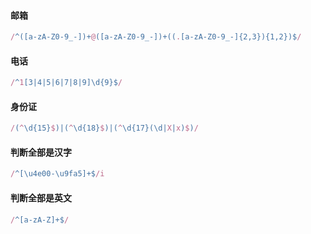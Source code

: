 #### 邮箱
```js
/^([a-zA-Z0-9_-])+@([a-zA-Z0-9_-])+((.[a-zA-Z0-9_-]{2,3}){1,2})$/
```

#### 电话
```js
/^1[3|4|5|6|7|8|9]\d{9}$/
```

#### 身份证
```js
/(^\d{15}$)|(^\d{18}$)|(^\d{17}(\d|X|x)$)/
```

#### 判断全部是汉字
```js
/^[\u4e00-\u9fa5]+$/i
```

#### 判断全部是英文
```js
/^[a-zA-Z]+$/
```
